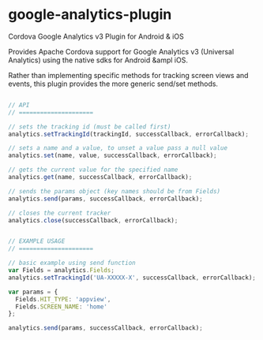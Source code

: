 google-analytics-plugin
=======================

Cordova Google Analytics v3 Plugin for Android &amp; iOS

Provides Apache Cordova support for Google Analytics v3 (Universal Analytics) using the native sdks for Android &ampl iOS.

Rather than implementing specific methods for tracking screen views and events, this plugin provides the more generic send/set methods.

```js

// API
// =====================

// sets the tracking id (must be called first)
analytics.setTrackingId(trackingId, successCallback, errorCallback);

// sets a name and a value, to unset a value pass a null value
analytics.set(name, value, successCallback, errorCallback);

// gets the current value for the specified name
analytics.get(name, successCallback, errorCallback);

// sends the params object (key names should be from Fields)
analytics.send(params, successCallback, errorCallback);

// closes the current tracker
analytics.close(successCallback, errorCallback);


// EXAMPLE USAGE
// =====================

// basic example using send function
var Fields = analytics.Fields;
analytics.setTrackingId('UA-XXXXX-X', successCallback, errorCallback);

var params = {
  Fields.HIT_TYPE: 'appview',
  Fields.SCREEN_NAME: 'home'
};

analytics.send(params, successCallback, errorCallback);
```
